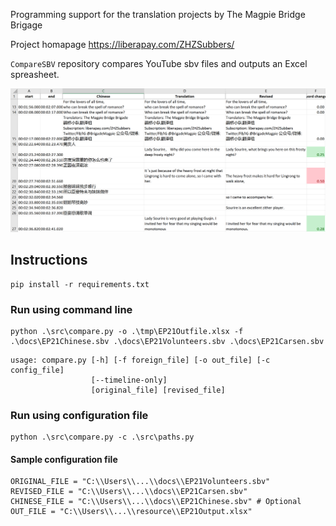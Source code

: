 Programming support for the translation projects by The Magpie Bridge Brigage

Project homapage https://liberapay.com/ZHZSubbers/


`CompareSBV` repository compares YouTube sbv files and outputs an Excel spreasheet.


![Sample output in the `resource` folder](https://github.com/BrigadeMagpie/CompareSBV/blob/master/resource/Comparing3SBV.png)

## Instructions
```
pip install -r requirements.txt
```

### Run using command line
```
python .\src\compare.py -o .\tmp\EP21Outfile.xlsx -f .\docs\EP21Chinese.sbv .\docs\EP21Volunteers.sbv .\docs\EP21Carsen.sbv
```
```
usage: compare.py [-h] [-f foreign_file] [-o out_file] [-c config_file]
                  [--timeline-only]
                  [original_file] [revised_file]
```

### Run using configuration file
```
python .\src\compare.py -c .\src\paths.py
```

#### Sample configuration file
```
ORIGINAL_FILE = "C:\\Users\\...\\docs\\EP21Volunteers.sbv"
REVISED_FILE = "C:\\Users\\...\\docs\\EP21Carsen.sbv"
CHINESE_FILE = "C:\\Users\\...\\docs\\EP21Chinese.sbv" # Optional
OUT_FILE = "C:\\Users\\...\\resource\\EP21Output.xlsx"
```